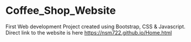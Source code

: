 # Coffee_Shop_Website
First Web development Project created using Bootstrap, CSS & Javascript.
Direct link to the website is here https://nsm722.github.io/Home.html
